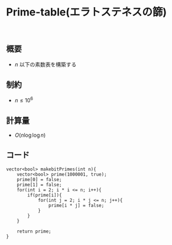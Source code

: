 # Prime-table(エラトステネスの篩)
<br>

## 概要
- $n$ 以下の素数表を構築する

## 制約
- $n\leq10^6$

## 計算量
- $O(n\log \log n)$

## コード

```
vector<bool> makebitPrimes(int n){
    vector<bool> prime(1000001, true);
    prime[0] = false;
    prime[1] = false;
    for(int i = 2; i * i <= n; i++){
        if(prime[i]){
            for(int j = 2; i * j <= n; j++){
                prime[i * j] = false;
            }
        }
    }

    return prime;
}

```
